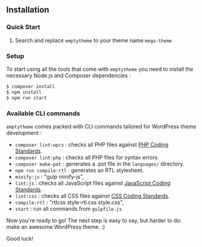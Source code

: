 Installation
---------------

### Quick Start

1. Search and replace `emptytheme` to your theme name `mega-theme`


### Setup

To start using all the tools that come with `emptytheme`  you need to install the necessary Node.js and Composer dependencies :

```sh
$ composer install
$ npm install
$ npm run start
```

### Available CLI commands

`emptytheme` comes packed with CLI commands tailored for WordPress theme development :

- `composer lint:wpcs` : checks all PHP files against [PHP Coding Standards](https://developer.wordpress.org/coding-standards/wordpress-coding-standards/php/).
- `composer lint:php` : checks all PHP files for syntax errors.
- `composer make-pot` : generates a .pot file in the `languages/` directory.
- `npm run compile:rtl` : generates an RTL stylesheet.
- `minify:js` : "gulp minify-js",
- `lint:js` : checks all JavaScript files against [JavaScript Coding Standards](https://developer.wordpress.org/coding-standards/wordpress-coding-standards/javascript/).
- `lint:css` : checks all CSS files against [CSS Coding Standards](https://developer.wordpress.org/coding-standards/wordpress-coding-standards/css/).
- `compile:rtl` : "rtlcss style-rtl.css style.css",
- `start` : run all commands from `gulpfile.js`

Now you're ready to go! The next step is easy to say, but harder to do: make an awesome WordPress theme. :)

Good luck!
